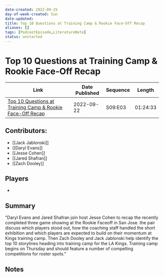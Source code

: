 ```yaml
---
date-created: 2022-09-25
day-of-week-created: Sun
date-updated: 
title: Top 10 Questions at Training Camp & Rookie Face-Off Recap
aliases: []
tags: [PodcastEpisode,LiteratureNote]
status: unstarted
---
```


# Top 10 Questions at Training Camp & Rookie Face-Off Recap

| Link | Date Published | Sequence | Length|
|---|---|---|---|
| [Top 10 Questions at Training Camp & Rookie Face-Off Recap](https://all-the-kings-men.simplecast.com/episodes/top-10-questions-at-training-camp-rookie-faceoff-recap-yySg7qQ5)  | 2022-09-22 | S09:E03 | 01:24:33 |

## Contributors:
- [[Jack Jablonski]]
- [[Daryl Evans]]
- [[Jesse Cohen]]
- [[Jared Shafran]]
- [[Zach Dooley]]


## Players
- 

## Summary
"Daryl Evans and Jared Shafran join host Jesse Cohen to recap the recently completed three game showing at the Rookie Faceoff in San Jose. the pair discuss which players stood out, how the coaching staff handled the short exhibition and which players are expected to build on their momentum at Kings training camp. Then Zach Dooley and Jack Jablonski help identify the top 10 storylines heading into training camp for the LA Kings. Training camp begins on Thursday and should feature a number of compelling competitions for roster spots."

## Notes


